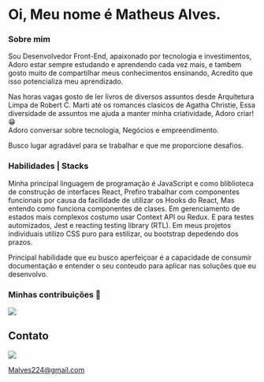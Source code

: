 <h1>Oi, Meu nome é Matheus Alves.</h1>

<h3> Sobre mim </h3>
<p>
Sou Desenvolvedor Front-End, apaixonado por tecnologia e investimentos, Adoro estar sempre estudando e aprendendo cada vez mais, e tambem gosto muito de compartilhar meus conhecimentos ensinando, Acredito que isso potencializa meu aprendizado.
</p>
<p>
Nas horas vagas gosto de ler livros de diversos assuntos desde Arquitetura Limpa de Robert C. Marti até os romances clasicos de Agatha Christie,
Essa diversidade de assuntos me ajuda a manter minha criatividade, Adoro criar! &#128513
<br>
Adoro conversar sobre tecnologia, Negócios e empreendimento.
</p>
<p>
Busco lugar agradável para se trabalhar e que me proporcione desafios.
</p>
<h3> Habilidades | Stacks </h3>
<p>
Minha principal linguagem de programação é JavaScript e como bliblioteca de construção de interfaces React, Prefiro trabalhar com componentes funcionais por causa da facilidade de utilizar os Hooks do React, Mas entendo como funciona componentes de clases.
Em gerenciamento de estados mais complexos costumo usar Context API ou Redux.
E para testes automizados, Jest e reacting testing library (RTL).
Em meus projetos individuais utilizo CSS puro para estilizar, ou bootstrap depedendo dos prazos.
</p>
<p>
Principal habilidade que eu busco aperfeiçoar é a capacidade de consumir documentação e entender o seu conteudo para aplicar nas soluções que eu desenvolvo.
</p>
<h3> Minhas contribuições &#127922;
 </h3>

<img src="https://github-readme-stats.vercel.app/api?username=malves224&include_all_commits=true&count_private=true&show_icons=true&line_height=20&title_color=7A7ADB&icon_color=2234AE&text_color=D3D3D3&bg_color=0,000000,130F40">

<h2> Contato </h2>
  <a href="https://www.linkedin.com/in/mthsalves//">
    <img src="https://img.shields.io/badge/LinkedIn-%230077B5.svg?&style=flat-square&logo=linkedin&logoColor=white">
  </a>

<a href = "mailto: Malves224@gmail.com">Malves224@gmail.com</a>
